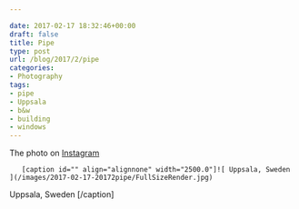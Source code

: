 ```yaml
---

date: 2017-02-17 18:32:46+00:00
draft: false
title: Pipe
type: post
url: /blog/2017/2/pipe
categories:
- Photography
tags:
- pipe
- Uppsala
- b&w
- building
- windows
---
```


The photo on [Instagram](https://instagram.com/p/BQn3NqWAFcp/)


  
       [caption id="" align="alignnone" width="2500.0"]![ Uppsala, Sweden ](/images/2017-02-17-20172pipe/FullSizeRender.jpg)
 Uppsala, Sweden [/caption]
